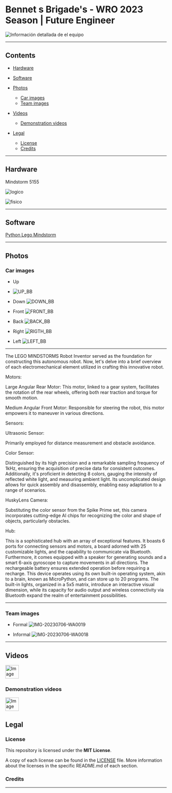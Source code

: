 # Bennet s Brigade's - WRO 2023 Season | Future Engineer

![Información detallada de el equipo](https://github.com/ffernandez14/Bennet-s-Brigade/assets/138822765/c3ce5ac4-7163-4bed-85fc-2e2bb2253317)

***

## Contents

* [Hardware](#hardware)

* [Software](#software)

* [Photos](#photos)
    * [Car images](#car-images)
    * [Team images](#team-images)

* [Videos](#videos)
    * [Demonstration videos](#demonstration-videos)

* [Legal](#legal)
    * [License](#license)
    * [Credits](#credits)

***

## Hardware

Mindstorm 5155

![logico](https://github.com/ffernandez14/Bennet-s-Brigade/assets/138822765/3bf23bd3-e316-4407-8451-df6d4386dfe3)

![fisico](https://github.com/ffernandez14/Bennet-s-Brigade/assets/138822765/2bc68f34-6225-4516-8772-b45adaaf0fc8)


***

## Software

[Python Lego Mindstorm](/code/)

***

## Photos

### Car images
- Up
- ![UP_BB](https://github.com/ffernandez14/Bennet-s-Brigade/assets/138822765/e22bdc69-6af9-43dc-8062-4aa2b675b5ce)


- Down
![DOWN_BB](https://github.com/ffernandez14/Bennet-s-Brigade/assets/138822765/2bc48101-0e9c-47e2-bca9-62ff8fccc8c6)

- Front
![FRONT_BB](https://github.com/ffernandez14/Bennet-s-Brigade/assets/138822765/6d7fbbb9-2658-4db7-81c9-c9327b0f33d1)

- Back
![BACK_BB](https://github.com/ffernandez14/Bennet-s-Brigade/assets/138822765/b6b52b22-4229-4727-a572-e5cc4102abc8)

- Right
![RIGTH_BB](https://github.com/ffernandez14/Bennet-s-Brigade/assets/138822765/5dc4a050-11e8-4646-9311-5eb0dd933a21)

- Left
![LEFT_BB](https://github.com/ffernandez14/Bennet-s-Brigade/assets/138822765/2a7b6a07-f9d8-491d-869f-18caea78bf39)
________________________________________________________________________________________________________________
The LEGO MINDSTORMS Robot Inventor served as the foundation for constructing this autonomous robot. Now, let's delve into a brief overview of each electromechanical element utilized in crafting this innovative robot.

Motors:

Large Angular Rear Motor: This motor, linked to a gear system, facilitates the rotation of the rear wheels, offering both rear traction and torque for smooth motion.

Medium Angular Front Motor: Responsible for steering the robot, this motor empowers it to maneuver in various directions.

Sensors:

Ultrasonic Sensor:

Primarily employed for distance measurement and obstacle avoidance.

Color Sensor:

Distinguished by its high precision and a remarkable sampling frequency of 1kHz, ensuring the acquisition of precise data for consistent outcomes. Additionally, it's proficient in detecting 8 colors, gauging the intensity of reflected white light, and measuring ambient light. Its uncomplicated design allows for quick assembly and disassembly, enabling easy adaptation to a range of scenarios.

HuskyLens Camera:

Substituting the color sensor from the Spike Prime set, this camera incorporates cutting-edge AI chips for recognizing the color and shape of objects, particularly obstacles.

Hub:

This is a sophisticated hub with an array of exceptional features. It boasts 6 ports for connecting sensors and motors, a board adorned with 25 customizable lights, and the capability to communicate via Bluetooth. Furthermore, it comes equipped with a speaker for generating sounds and a smart 6-axis gyroscope to capture movements in all directions. The rechargeable battery ensures extended operation before requiring a recharge. This device operates using its own built-in operating system, akin to a brain, known as MicroPython, and can store up to 20 programs. The built-in lights, organized in a 5x5 matrix, introduce an interactive visual dimension, while its capacity for audio output and wireless connectivity via Bluetooth expand the realm of entertainment possibilities.

________________________________________________________________________________________________________________

### Team images
 - Formal
![IMG-20230706-WA0019](https://github.com/ffernandez14/Bennet-s-Brigade/assets/138822765/1d3c0e3e-ba37-4717-a646-13ddf078e9c0)

 - Informal
![IMG-20230706-WA0018](https://github.com/ffernandez14/Bennet-s-Brigade/assets/138822765/4458bea7-08fd-449e-b480-46775577cf80)

***

## Videos

<a href="https://www.youtube.com/watch?v=vqE9pbbsPYo"><img src="https://i.ibb.co/GtC7rx4/video-player.png" alt="Image" height="42" width="42"/></a>
### Demonstration videos

<a href="https://www.youtube.com/watch?v=_w8I596dLV8"><img src="https://i.ibb.co/GtC7rx4/video-player.png" alt="Image" height="42" width="42"/></a>

## Legal

### License

This repository is licensed under the **MIT License**.

A copy of each license can be found in the [LICENSE](LICENSE) file. More information about the licenses in the specific README.md of each section.

### Credits

***

